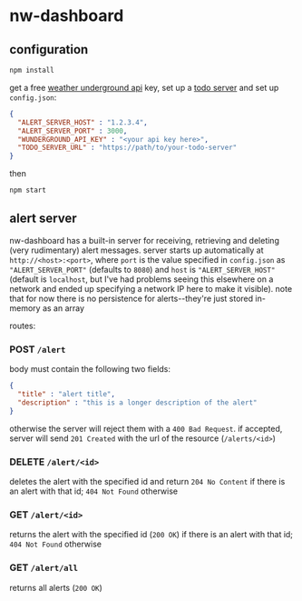 # nw-dashboard

## configuration

```bash
npm install
```

get a free [weather underground api](http://www.wunderground.com/weather/api/) key, set up a [todo server](https://github.com/jaredmcdonald/todo-server) and set up `config.json`:

```json
{
  "ALERT_SERVER_HOST" : "1.2.3.4",
  "ALERT_SERVER_PORT" : 3000,
  "WUNDERGROUND_API_KEY" : "<your api key here>",
  "TODO_SERVER_URL" : "https://path/to/your-todo-server"
}
```

then

```bash
npm start
```

## alert server

nw-dashboard has a built-in server for receiving, retrieving and deleting (very rudimentary) alert messages. server starts up automatically at `http://<host>:<port>`, where `port` is the value specified in `config.json` as `"ALERT_SERVER_PORT"` (defaults to `8080`) and `host` is `"ALERT_SERVER_HOST"` (default is `localhost`, but I've had problems seeing this elsewhere on a network and ended up specifying a network IP here to make it visible). note that for now there is no persistence for alerts--they're just stored in-memory as an array

routes:

### POST `/alert`

body must contain the following two fields:

```json
{
  "title" : "alert title",
  "description" : "this is a longer description of the alert"
}
```

otherwise the server will reject them with a `400 Bad Request`. if accepted, server will send `201 Created` with the url of the resource (`/alerts/<id>`)

### DELETE `/alert/<id>`

deletes the alert with the specified id and return `204 No Content` if there is an alert with that id; `404 Not Found` otherwise

### GET `/alert/<id>`

returns the alert with the specified id (`200 OK`) if there is an alert with that id; `404 Not Found` otherwise

### GET `/alert/all`

returns all alerts (`200 OK`)
